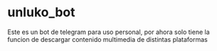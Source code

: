 # unluko_bot
Este es un bot de telegram para uso personal, por ahora solo tiene la funcion de descargar contenido multimedia de distintas plataformas
